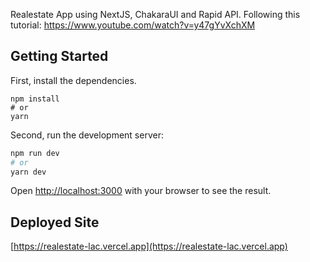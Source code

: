 Realestate App using NextJS, ChakaraUI and Rapid API. Following this tutorial: https://www.youtube.com/watch?v=y47gYvXchXM

## Getting Started

First, install the dependencies.

```
npm install
# or
yarn
```

Second, run the development server:

```bash
npm run dev
# or
yarn dev
```

Open [http://localhost:3000](http://localhost:3000) with your browser to see the result.

## Deployed Site
[https://realestate-lac.vercel.app](https://realestate-lac.vercel.app)
